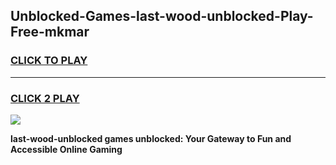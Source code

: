 
## Unblocked-Games-last-wood-unblocked-Play-Free-mkmar
<h3>
<a href="https://premium76.site?title=last-wood-unblocked&ref=10A">CLICK TO PLAY</a></h3>
<hr>

<h3>
<a href="https://premium76.site?title=last-wood-unblocked&ref=10A">CLICK 2 PLAY</a>
  
</h3>

<a href="https://premium76.site?title=last-wood-unblocked&ref=10A"><img src="https://clearcache.store/games.png"></a>


**last-wood-unblocked games unblocked: Your Gateway to Fun and Accessible Online Gaming**
